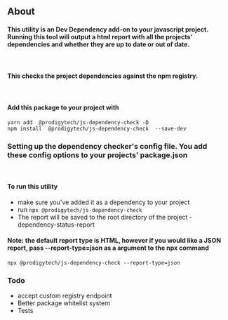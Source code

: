 ## About 

#### This utility is an Dev Dependency add-on to your javascript project. Running this tool will output a html report with all the projects' dependencies and whether they are up to date or out of date. 
<br/>

#### This checks the project dependencies against the npm registry. 
<br />

#### Add this package to your project with 

`yarn add  @prodigytech/js-dependency-check -D`
<br />
`npm install  @prodigytech/js-dependency-check  --save-dev`

### Setting up the dependency checker's config file. You add these config options to your projects' package.json

<br />

#### To run this utility 
- make sure you've added it as a dependency to your project
- run `npx @prodigytech/js-dependency-check`
- The report will be saved to the root directory of the project - dependency-status-report

#### Note: the default report type is HTML, however if you would like a JSON report, pass --report-type=json as a argument to the npx command
`npx @prodigytech/js-dependency-check --report-type=json`


### Todo
- accept custom registry endpoint 
- Better package whitelist system
- Tests 